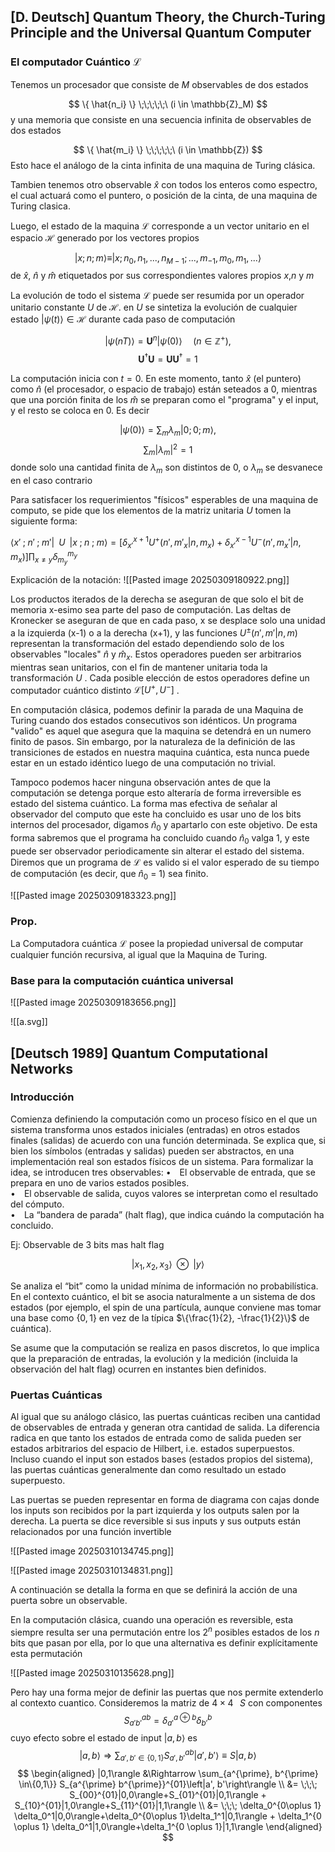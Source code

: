 
## [D. Deutsch] Quantum Theory, the Church-Turing Principle and the Universal Quantum Computer

### El computador Cuántico $\mathcal{L}$

Tenemos un procesador que consiste de $M$ observables de dos estados

$$
\{ \hat{n_i} \} \;\;\;\;\;\ (i \in \mathbb{Z}_M)
$$
y una memoria que consiste en una secuencia infinita de observables de dos estados

$$
\{ \hat{m_i} \} \;\;\;\;\;\ (i \in \mathbb{Z})
$$
Esto hace el análogo de la cinta infinita de una maquina de Turing clásica.

Tambien tenemos otro observable $\hat x$ con todos los enteros como espectro, el cual actuará como el puntero, o posición de la cinta, de una maquina de Turing clasica.

Luego, el estado de la maquina $\mathcal{L}$ corresponde a un vector unitario en el espacio $\mathcal{H}$ generado por los vectores propios

$$
| x;n;m \rangle \equiv |x; n_0, n_1,...,n_{M-1};...,m_{-1},m_0,m_1,...\rangle
$$
de $\hat x$, $\hat n$ y $\hat m$ etiquetados por sus correspondientes valores propios $x$,$n$ y $m$ 


La evolución de todo el sistema $\mathcal{L}$ puede ser resumida por un operador unitario constante $U$ de $\mathcal{H}$. en $U$ se sintetiza la evolución de cualquier estado $|\psi(t)\rangle \in \mathcal{H}$ durante cada paso de computación

$$
|\psi(nT)\rangle = \mathbf{U}^n |\psi(0) \rangle \;\;\;\;\; (n\in \mathbb{Z}^+),
$$
$$
\mathbf{U}^\dagger \mathbf U  =  \mathbf U \mathbf{U}^\dagger = 1
$$

La computación inicia con $t=0$. En este momento, tanto $\hat x$ (el puntero) como $\hat n$ (el procesador, o espacio de trabajo) están seteados a 0, mientras que una porción finita de los $\hat m$ se preparan como el "programa" y el input, y el resto se coloca en 0. Es decir

$$
| \psi (0) \rangle = \sum_m \lambda_m |0 ; 0; m \rangle,
$$
$$
\sum_m | \lambda_m | ^2 = 1
$$
donde solo una cantidad finita de $\lambda_m$ son distintos de 0, o $\lambda_m$ se desvanece en el caso contrario

Para satisfacer los requerimientos "físicos" esperables de una maquina de computo, se pide que los elementos de la matriz unitaria $U$ tomen la siguiente forma:

$\langle x'\;;\;n'\;;\;m'|\;\;U\;\;|x\;;\;n\;;\;m \rangle = [\delta_{x'}^{x+1} U^+(n',m'_x | n,m_x) + \delta_{x'}^{x-1}U^- (n',m_x ' | n, m_x)]\prod_{x\neq y}\delta_{m_y}^{m_y}$   

Explicación de la notación:
![[Pasted image 20250309180922.png]]

Los productos iterados de la derecha se aseguran de que solo el bit de memoria x-esimo sea parte del paso de computación. Las deltas de Kronecker se aseguran de que en cada paso, x se desplace solo una unidad a la izquierda (x-1) o a la derecha (x+1), y las funciones $U^\pm(n',m' | n,m)$ representan la transformación del estado dependiendo solo de los observables "locales" $\hat n$ y $\hat m_x$. Estos operadores pueden ser arbitrarios mientras sean unitarios, con el fin de mantener unitaria toda la transformación $U$ . Cada posible elección de estos operadores define un computador cuántico distinto $\mathcal{L}[U^+, U^-]$ .


En computación clásica, podemos definir la parada de una Maquina de Turing cuando dos estados consecutivos son idénticos. Un programa "valido" es aquel que asegura que la maquina se detendrá en un numero finito de pasos. Sin embargo, por la naturaleza de la definición de las transiciones de estados en nuestra maquina cuántica, esta nunca puede estar en un estado idéntico luego de una computación no trivial. 

Tampoco podemos hacer ninguna observación antes de que la computación se detenga porque esto alteraría de forma irreversible es estado del sistema cuántico. La forma mas efectiva de señalar al observador del computo que este ha concluido es usar uno de los bits internos del procesador, digamos $\hat n_0$ y apartarlo con este objetivo. De esta forma sabremos que el programa ha concluido cuando $\hat n_0$ valga 1, y este puede ser observador periodicamente sin alterar el estado del sistema. Diremos que un programa de $\mathcal{L}$ es valido si el valor esperado de su tiempo de computación (es decir, que $\hat n_0$ = 1) sea finito.

![[Pasted image 20250309183323.png]]

### Prop.
La Computadora cuántica $\mathcal{L}$ posee la propiedad universal de computar cualquier función recursiva, al igual que la Maquina de Turing.

### Base para la computación cuántica universal

![[Pasted image 20250309183656.png]]



![[a.svg]]

## [Deutsch 1989]  Quantum Computational Networks

### Introducción 

Comienza definiendo la computación como un proceso físico en el que un sistema transforma unos estados iniciales (entradas) en otros estados finales (salidas) de acuerdo con una función determinada. Se explica que, si bien los símbolos (entradas y salidas) pueden ser abstractos, en una implementación real son estados físicos de un sistema. Para formalizar la idea, se introducen tres observables:
	• El observable de entrada, que se prepara en uno de varios estados posibles.  
	• El observable de salida, cuyos valores se interpretan como el resultado del cómputo.  
	• La “bandera de parada” (halt flag), que indica cuándo la computación ha concluido.

Ej: Observable de 3 bits mas halt flag

$$
| x_1,x_2,x_3 \rangle \;\;\otimes \;\; |y\rangle    
$$

Se analiza el “bit” como la unidad mínima de información no probabilística. En el contexto cuántico, el bit se asocia naturalmente a un sistema de dos estados (por ejemplo, el spin de una partícula, aunque conviene mas tomar una base como $\{0,1\}$ en vez de la típica $\{\frac{1}{2}, -\frac{1}{2}\}$ de cuántica).  

Se asume que la computación se realiza en pasos discretos, lo que implica que la preparación de entradas, la evolución y la medición (incluida la observación del halt flag) ocurren en instantes bien definidos.

### Puertas Cuánticas 

Al igual que su análogo clásico, las puertas cuánticas reciben una cantidad de observables de entrada y generan otra cantidad de salida. La diferencia radica en que tanto los estados de entrada como de salida pueden ser estados arbitrarios del espacio de Hilbert, i.e. estados superpuestos. Incluso cuando el input son estados bases (estados propios del sistema), las puertas cuánticas generalmente dan como resultado un estado superpuesto.

Las puertas se pueden representar en forma de diagrama con cajas donde los inputs son recibidos por la part izquierda y los outputs salen por la derecha. La puerta se dice reversible si sus inputs y sus outputs están relacionados por una función invertible

![[Pasted image 20250310134745.png]]

![[Pasted image 20250310134831.png]]

A continuación se detalla la forma en que se definirá la acción de una puerta sobre un observable.

En la computación clásica, cuando una operación es reversible, esta siempre resulta ser una permutación entre los $2^n$ posibles estados de los $n$ bits que pasan por ella, por lo que una alternativa es definir explícitamente esta permutación 

![[Pasted image 20250310135628.png]]

Pero hay una forma mejor de definir las puertas que nos permite extenderlo al contexto cuantico.
Consideremos la matriz de $4\times 4 \;\;\; S$  con componentes
$$S^{ab}_{a'b'} = \delta_{a'}^{a\oplus b} \delta_{b'}^b$$
cuyo efecto sobre el estado de input $|a,b\rangle$ es 
$$|a,b\rangle \Rightarrow \sum_{a',b' \in \{0,1\}} S_{a',b'}^{ab} |a',b'\rangle \equiv S|a,b\rangle$$
$$
\begin{aligned}
|0,1\rangle &\Rightarrow  \sum_{a^{\prime}, b^{\prime} \in\{0,1\}} S_{a^{\prime} b^{\prime}}^{01}\left|a', b'\right\rangle \\
&= \;\;\;  S_{00}^{01}|0,0\rangle+S_{01}^{01}|0,1\rangle + S_{10}^{01}|1,0\rangle+S_{11}^{01}|1,1\rangle \\
&= \;\;\;  \delta_0^{0\oplus 1} \delta_0^1|0,0\rangle+\delta_0^{0\oplus 1}\delta_1^1|0,1\rangle + \delta_1^{0 \oplus 1} \delta_0^1|1,0\rangle+\delta_1^{0 \oplus 1}|1,1\rangle
\end{aligned}
$$